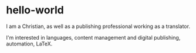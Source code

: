 # hello-world

I am a Christian, as well as a publishing professional working as a translator.

I'm interested in languages, content management and digital publishing, automation, LaTeX.
